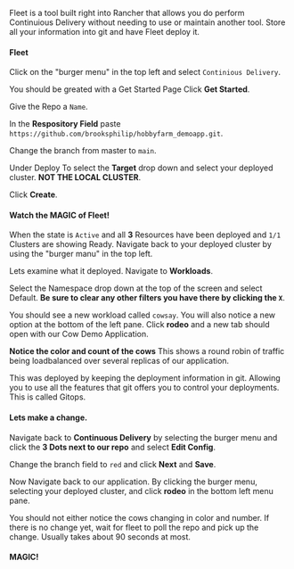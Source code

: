 Fleet is a tool built right into Rancher that allows you do perform Continuious Delivery without needing to use or maintain another tool. Store all your information into git and have Fleet deploy it. 

#### Fleet

Click on the "burger menu" in the top left and select `Continious Delivery`.

You should be greated with a Get Started Page Click **Get Started**.

Give the Repo a `Name`.

In the **Respository Field** paste `https://github.com/brooksphilip/hobbyfarm_demoapp.git`.

Change the branch from master to `main`.

Under Deploy To select the **Target** drop down and select your deployed cluster. **NOT THE LOCAL CLUSTER**.

Click **Create**.

#### Watch the MAGIC of Fleet!

When the state is `Active` and all **3** Resources have been deployed and `1/1` Clusters are showing Ready. Navigate back to your deployed cluster by using the "burger manu" in the top left. 

Lets examine what it deployed. Navigate to **Workloads**.

Select the Namespace drop down at the top of the screen and select Default. **Be sure to clear any other filters you have there by clicking the `X`**.

You should see a new workload called `cowsay`. You will also notice a new option at the bottom of the left pane. Click **rodeo** and a new tab should open with our Cow Demo Application. 

**Notice the color and count of the cows** This shows a round robin of traffic being loadbalanced over several replicas of our application. 

This was deployed by keeping the deployment information in git. Allowing you to use all the features that git offers you to control your deployments. This is called Gitops.

#### Lets make a change. 

Navigate back to **Continuous Delivery** by selecting the burger menu and click the **3 Dots next to our repo** and select **Edit Config**.

Change the branch field to `red` and click **Next** and **Save**.

Now Navigate back to our application. By clicking the burger menu, selecting your deployed cluster, and click **rodeo** in the bottom left menu pane. 

You should not either notice the cows changing in color and number. If there is no change yet, wait for fleet to poll the repo and pick up the change. Usually takes about 90 seconds at most. 

#### MAGIC!
